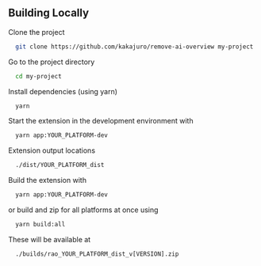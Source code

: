 ## Building Locally

Clone the project

```bash
  git clone https://github.com/kakajuro/remove-ai-overview my-project
```

Go to the project directory

```bash
  cd my-project
```

Install dependencies (using yarn)

```bash
  yarn
```

Start the extension in the development environment with

```bash
  yarn app:YOUR_PLATFORM-dev
```

Extension output locations

```bash
  ./dist/YOUR_PLATFORM_dist
```

Build the extension with

```bash
  yarn app:YOUR_PLATFORM-dev
```

or build and zip for all platforms at once using

```bash
  yarn build:all
```

These will be available at

```bash
  ./builds/rao_YOUR_PLATFORM_dist_v[VERSION].zip
```
